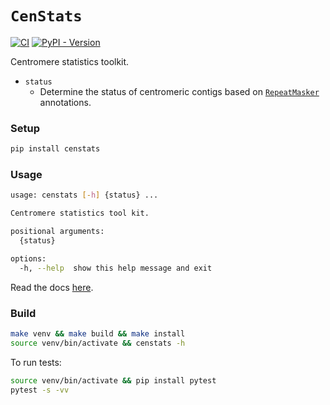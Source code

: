 # `CenStats`
[![CI](https://github.com/logsdon-lab/centromere-status-checker/actions/workflows/main.yml/badge.svg)](https://github.com/logsdon-lab/centromere-status-checker/actions/workflows/main.yml)
[![PyPI - Version](https://img.shields.io/pypi/v/CenStats)](https://pypi.org/project/CenStats/0.0.1/)

Centromere statistics toolkit.

* `status`
    * Determine the status of centromeric contigs based on [`RepeatMasker`](https://www.repeatmasker.org/) annotations.

### Setup
```bash
pip install censtats
```

### Usage
```bash
usage: censtats [-h] {status} ...

Centromere statistics tool kit.

positional arguments:
  {status}

options:
  -h, --help  show this help message and exit
```

Read the docs [here](https://github.com/logsdon-lab/CenStats/wiki/Usage).

### Build
```bash
make venv && make build && make install
source venv/bin/activate && censtats -h
```

To run tests:
```bash
source venv/bin/activate && pip install pytest
pytest -s -vv
```
